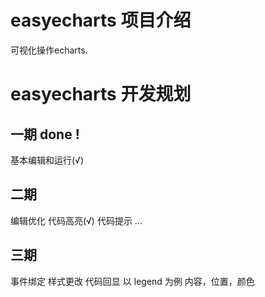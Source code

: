 # easyecharts 项目介绍
可视化操作echarts.

# easyecharts 开发规划

## 一期 done !
基本编辑和运行(√)

## 二期
编辑优化
    代码高亮(√)
    代码提示
    ...

## 三期
事件绑定
样式更改
代码回显
以 legend 为例
内容，位置，颜色
